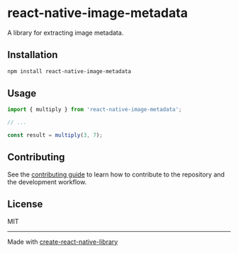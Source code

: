 # react-native-image-metadata

A library for extracting image metadata.

## Installation

```sh
npm install react-native-image-metadata
```

## Usage


```js
import { multiply } from 'react-native-image-metadata';

// ...

const result = multiply(3, 7);
```

## Contributing

See the [contributing guide](CONTRIBUTING.md) to learn how to contribute to the repository and the development workflow.

## License

MIT

---

Made with [create-react-native-library](https://github.com/callstack/react-native-builder-bob)
